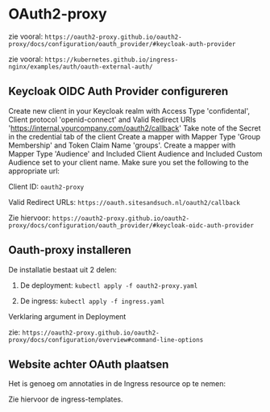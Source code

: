 # OAuth2-proxy

zie vooral: `https://oauth2-proxy.github.io/oauth2-proxy/docs/configuration/oauth_provider/#keycloak-auth-provider`

zie vooral: `https://kubernetes.github.io/ingress-nginx/examples/auth/oauth-external-auth/`

## Keycloak OIDC Auth Provider configureren

Create new client in your Keycloak realm with Access Type 'confidental', Client protocol 'openid-connect' and Valid Redirect URIs 'https://internal.yourcompany.com/oauth2/callback'
Take note of the Secret in the credential tab of the client
Create a mapper with Mapper Type 'Group Membership' and Token Claim Name 'groups'.
Create a mapper with Mapper Type 'Audience' and Included Client Audience and Included Custom Audience set to your client name.
Make sure you set the following to the appropriate url:

Client ID: `oauth2-proxy`

Valid Redirect URLs: `https://oauth.sitesandsuch.nl/oauth2/callback`

Zie hiervoor: `https://oauth2-proxy.github.io/oauth2-proxy/docs/configuration/oauth_provider/#keycloak-oidc-auth-provider`

## Oauth-proxy installeren

De installatie bestaat uit 2 delen:
1. De deployment: `kubectl apply -f oauth2-proxy.yaml`

2. De ingress: `kubectl apply -f ingress.yaml`

Verklaring argument in Deployment

zie: `https://oauth2-proxy.github.io/oauth2-proxy/docs/configuration/overview#command-line-options`

## Website achter OAuth plaatsen

Het is genoeg om annotaties in de Ingress resource op te nemen:

Zie hiervoor de ingress-templates.
